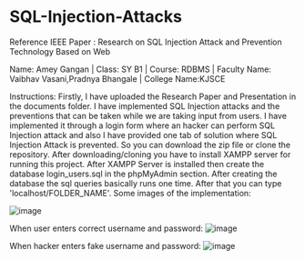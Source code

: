 # SQL-Injection-Attacks
Reference IEEE Paper : Research on SQL Injection Attack and Prevention Technology Based on Web

Name: Amey Gangan | Class: SY B1 | Course: RDBMS | Faculty Name: Vaibhav Vasani,Pradnya Bhangale | College Name:KJSCE

Instructions: Firstly, I have uploaded the Research Paper and Presentation in the documents folder. I have implemented SQL Injection attacks and the preventions
that can be taken while we are taking input from users. I have implemented it through a login form where an hacker can perform SQL Injection attack and also I have provided
one tab of solution where SQL Injection Attack is prevented. So you can download the zip file or clone the repository. After downloading/cloning you have to install XAMPP server for running this project. After XAMPP Server is installed then create the database login_users.sql in the phpMyAdmin section. After creating the database the sql queries basically runs one time. After that you can type 'localhost/FOLDER_NAME'.
Some images of the implementation:

![image](https://user-images.githubusercontent.com/62855667/117275625-d7395000-ae7b-11eb-868b-fa6466426f00.png)

When user enters correct username and password:
![image](https://user-images.githubusercontent.com/62855667/117276274-59c20f80-ae7c-11eb-9ef7-4f3671b7caf1.png)

When hacker enters fake username and password:
![image](https://user-images.githubusercontent.com/62855667/117276471-9130bc00-ae7c-11eb-9a5e-3eff10c07ecf.png)
